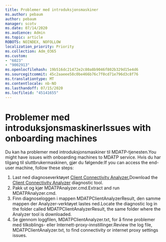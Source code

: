 ```yaml
---
title: Problemer med introduksjonsmaskiner
ms.author: pebaum
author: pebaum
manager: scotv
ms.date: 07/14/2020
ms.audience: Admin
ms.topic: article
ROBOTS: NOINDEX, NOFOLLOW
localization_priority: Priority
ms.collection: Adm_O365
ms.custom:
- "6023"
- "9002913"
ms.openlocfilehash: 19b516dc21472e2c80a8b9046f802b329d15e4d6
ms.sourcegitcommit: 45c2aaeee58c0be466b76c7f0cd71e796d3c8f76
ms.translationtype: MT
ms.contentlocale: nb-NO
ms.lasthandoff: 07/15/2020
ms.locfileid: "45141655"
---
```

# <a name="issues-with-onboarding-machines"></a><span data-ttu-id="23367-102">Problemer med introduksjonsmaskiner</span><span class="sxs-lookup"><span data-stu-id="23367-102">Issues with onboarding machines</span></span>

<span data-ttu-id="23367-103">Du kan ha problemer med introduksjonsmaskiner til MDATP-tjenesten.</span><span class="sxs-lookup"><span data-stu-id="23367-103">You might have issues with onboarding machines to MDATP service.</span></span> <span data-ttu-id="23367-104">Hvis du har tilgang til sluttbrukermaskinen, gjør du følgende:</span><span class="sxs-lookup"><span data-stu-id="23367-104">If you can access the end-user machine, follow these steps:</span></span>

1. <span data-ttu-id="23367-105">Last ned diagnoseverktøyet [Client Connectivity Analyzer.](https://aka.ms/mdatpanalyzer)</span><span class="sxs-lookup"><span data-stu-id="23367-105">Download the [Client Connectivity Analyzer](https://aka.ms/mdatpanalyzer) diagnostic tool.</span></span>
2. <span data-ttu-id="23367-106">Pakk ut og kjør MDATPAnalyzer.cmd.</span><span class="sxs-lookup"><span data-stu-id="23367-106">Extract and run MDATPAnalyzer.cmd.</span></span>
3. <span data-ttu-id="23367-107">Finn diagnoseloggen i mappen MDATPClientAnalyzerResult, den samme mappen der Analyzer-verktøyet lastes ned.</span><span class="sxs-lookup"><span data-stu-id="23367-107">Locate the diagnostic log in the folder called MDATPClientAnalyzerResult, the same folder where the Analyzer tool is downloaded.</span></span>
4. <span data-ttu-id="23367-108">Se gjennom loggfilen, MDATPClientAnalyzer.txt, for å finne problemer med tilkoblings- eller Internett-proxy-innstillinger.</span><span class="sxs-lookup"><span data-stu-id="23367-108">Review the log file, MDATPClientAnalyzer.txt, to find connectivity or internet proxy settings issues.</span></span>